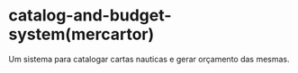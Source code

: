# catalog-and-budget-system(mercartor)
 Um sistema para catalogar cartas nauticas e gerar orçamento das mesmas.
